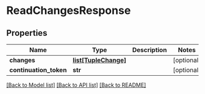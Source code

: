 # ReadChangesResponse


## Properties
Name | Type | Description | Notes
------------ | ------------- | ------------- | -------------
**changes** | [**list[TupleChange]**](TupleChange.md) |  | [optional] 
**continuation_token** | **str** |  | [optional] 

[[Back to Model list]](../README.md#documentation-for-models) [[Back to API list]](../README.md#documentation-for-api-endpoints) [[Back to README]](../README.md)


